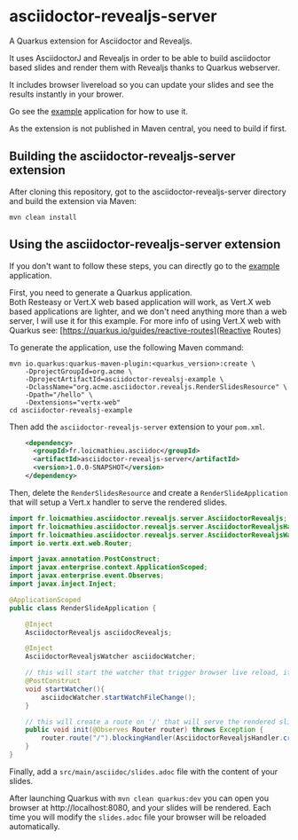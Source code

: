 # asciidoctor-revealjs-server

A Quarkus extension for Asciidoctor and Revealjs.

It uses AsciidoctorJ and Revealjs in order to be able to build asciidoctor based slides and render them with Revealjs thanks to Quarkus webserver.

It includes browser livereload so you can update your slides and see the results instantly in your brower.

Go see the [example](example) application for how to use it.

As the extension is not published in Maven central, you need to build if first.

## Building the asciidoctor-revealjs-server extension

After cloning this repository, got to the asciidoctor-revealjs-server directory and build the extension via Maven:

```
mvn clean install
```

## Using the asciidoctor-revealjs-server extension

If you don't want to follow these steps, you can directly go to the [example](example) application.

First, you need to generate a Quarkus application. <br/>
Both Resteasy or Vert.X web based application will work, as Vert.X web based applications are lighter,
 and we don't need anything more than a web server, I will use it for this example. 
 For more info of using Vert.X web with Quarkus see: [https://quarkus.io/guides/reactive-routes](Reactive Routes)

To generate the application, use the following Maven command:
```
mvn io.quarkus:quarkus-maven-plugin:<quarkus_version>:create \
    -DprojectGroupId=org.acme \
    -DprojectArtifactId=asciidoctor-revealsj-example \
    -DclassName="org.acme.asciidoctor.revealjs.RenderSlidesResource" \
    -Dpath="/hello" \
    -Dextensions="vertx-web"
cd asciidoctor-revealsj-example
```

Then add the `asciidoctor-revealjs-server` extension to your `pom.xml`.

```xml
    <dependency>
      <groupId>fr.loicmathieu.asciidoc</groupId>
      <artifactId>asciidoctor-revealjs-server</artifactId>
      <version>1.0.0-SNAPSHOT</version>
    </dependency>
```

Then, delete the `RenderSlidesResource` and create a `RenderSlideApplication` that will setup a Vert.x handler to serve the rendered slides.

```java
import fr.loicmathieu.asciidoctor.revealjs.server.AsciidoctorRevealjs;
import fr.loicmathieu.asciidoctor.revealjs.server.AsciidoctorRevealjsHandler;
import fr.loicmathieu.asciidoctor.revealjs.server.AsciidoctorRevealjsWatcher;
import io.vertx.ext.web.Router;

import javax.annotation.PostConstruct;
import javax.enterprise.context.ApplicationScoped;
import javax.enterprise.event.Observes;
import javax.inject.Inject;

@ApplicationScoped
public class RenderSlideApplication {

    @Inject
    AsciidoctorRevealjs asciidocRevealjs;

    @Inject
    AsciidoctorRevealjsWatcher asciidocWatcher;

    // this will start the watcher that trigger browser live reload, it will be automatically stopped at application shutdown
    @PostConstruct
    void startWatcher(){
        asciidocWatcher.startWatchFileChange();
    }

    // this will create a route on '/' that will serve the rendered slides
    public void init(@Observes Router router) throws Exception {
        router.route("/").blockingHandler(AsciidoctorRevealjsHandler.create(asciidocRevealjs));
    }
}
```

Finally, add a `src/main/asciidoc/slides.adoc` file with the content of your slides.

After launching Quarkus with `mvn clean quarkus:dev` you can open you browser at http://localhost:8080, and your slides will be rendered. 
Each time you will modify the `slides.adoc` file your browser will be reloaded automatically. 